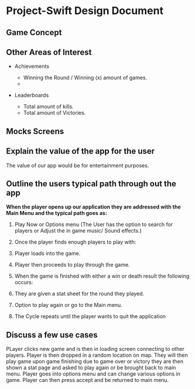 # Project-Swift Design Document

##  Game Concept



##  Other Areas of Interest 

* Achievements
  * Winning the Round / Winning (x) amount of games.
  * 
  
* Leaderboards
  * Total amount of kills.
  * Total amount of Victories.

##  Mocks Screens 

## Explain the value of the app for the user 
The value of our app would be for entertainment purposes.

##  Outline the users typical path through out the app 
**When the player opens up our application they are addressed with the Main Menu and the typical path goes as:**

1. Play Now or Options menu
(The User has the option to search for players or Adjust the in game music/ Sound effects.)

1. Once the player finds enough players to play with:  
1. Player loads into the game.
1. Player then proceeds to play through the game.
1. When the game is finished with either a win or death result the following occurs:
1. They are given a stat sheet for the round they played.
1. Option to play again or go to the Main menu.
1. The Cycle repeats until the player wants to quit the application
 


##  Discuss a few use cases 
PLayer clicks new game and is then in loading screen connecting to other players. Player is then dropped in a random location on map. They will then play game upon game finishing due to game over or victory they are then shown a stat page and asked to play again or be brought back to main menu.
Player goes into options menu and can change various options in game. Player can then press accept and be returned to main menu.

